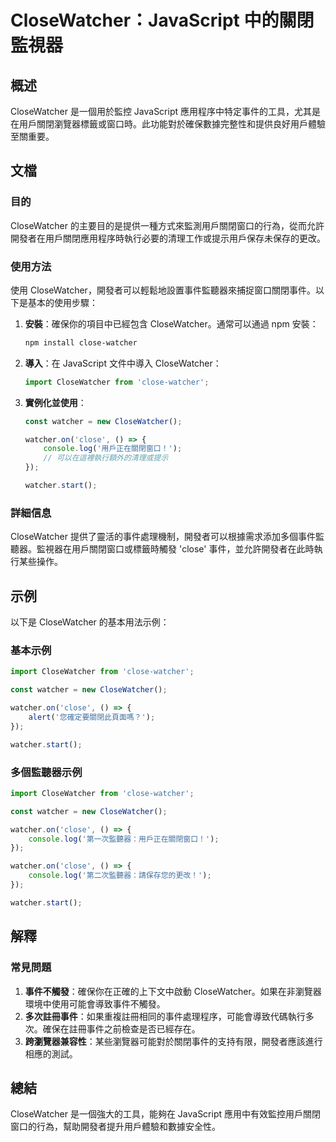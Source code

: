 <!--
Meta Description: # CloseWatcher：JavaScript 中的關閉監視器 ## 概述 CloseWatcher 是一個用於監控 JavaScript 應用程序中特定事件的工具，尤其是在用戶關閉瀏覽器標籤或窗口時。此功能對於確保數據完整性和提供良好用戶體驗至關重要。 ## 文檔 ### 目的 CloseWa...
Meta Keywords: closewatcher, watcher, close, javascript, import
-->

# CloseWatcher：JavaScript 中的關閉監視器

## 概述
CloseWatcher 是一個用於監控 JavaScript 應用程序中特定事件的工具，尤其是在用戶關閉瀏覽器標籤或窗口時。此功能對於確保數據完整性和提供良好用戶體驗至關重要。

## 文檔
### 目的
CloseWatcher 的主要目的是提供一種方式來監測用戶關閉窗口的行為，從而允許開發者在用戶關閉應用程序時執行必要的清理工作或提示用戶保存未保存的更改。

### 使用方法
使用 CloseWatcher，開發者可以輕鬆地設置事件監聽器來捕捉窗口關閉事件。以下是基本的使用步驟：

1. **安裝**：確保你的項目中已經包含 CloseWatcher。通常可以通過 npm 安裝：
   ```bash
   npm install close-watcher
   ```

2. **導入**：在 JavaScript 文件中導入 CloseWatcher：
   ```javascript
   import CloseWatcher from 'close-watcher';
   ```

3. **實例化並使用**：
   ```javascript
   const watcher = new CloseWatcher();

   watcher.on('close', () => {
       console.log('用戶正在關閉窗口！');
       // 可以在這裡執行額外的清理或提示
   });

   watcher.start();
   ```

### 詳細信息
CloseWatcher 提供了靈活的事件處理機制，開發者可以根據需求添加多個事件監聽器。監視器在用戶關閉窗口或標籤時觸發 'close' 事件，並允許開發者在此時執行某些操作。

## 示例
以下是 CloseWatcher 的基本用法示例：

### 基本示例
```javascript
import CloseWatcher from 'close-watcher';

const watcher = new CloseWatcher();

watcher.on('close', () => {
    alert('您確定要關閉此頁面嗎？');
});

watcher.start();
```

### 多個監聽器示例
```javascript
import CloseWatcher from 'close-watcher';

const watcher = new CloseWatcher();

watcher.on('close', () => {
    console.log('第一次監聽器：用戶正在關閉窗口！');
});

watcher.on('close', () => {
    console.log('第二次監聽器：請保存您的更改！');
});

watcher.start();
```

## 解釋
### 常見問題
1. **事件不觸發**：確保你在正確的上下文中啟動 CloseWatcher。如果在非瀏覽器環境中使用可能會導致事件不觸發。
2. **多次註冊事件**：如果重複註冊相同的事件處理程序，可能會導致代碼執行多次。確保在註冊事件之前檢查是否已經存在。
3. **跨瀏覽器兼容性**：某些瀏覽器可能對於關閉事件的支持有限，開發者應該進行相應的測試。

## 總結
CloseWatcher 是一個強大的工具，能夠在 JavaScript 應用中有效監控用戶關閉窗口的行為，幫助開發者提升用戶體驗和數據安全性。
